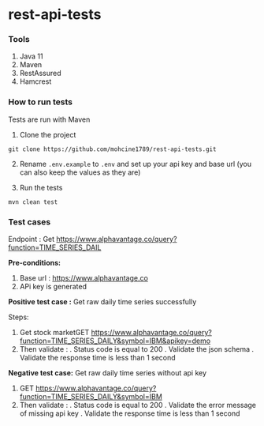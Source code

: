 # rest-api-tests


### Tools

1. Java 11
2. Maven
3. RestAssured
4. Hamcrest


### How to run tests

Tests are run with Maven

1. Clone the project 
````
git clone https://github.com/mohcine1789/rest-api-tests.git
````
2. Rename `.env.example` to `.env` and set up your api key and base url (you can also keep the values as they are)

3. Run the tests
````
mvn clean test
````

### Test cases

Endpoint :   Get https://www.alphavantage.co/query?function=TIME_SERIES_DAIL

**Pre-conditions:**
1. Base url : https://www.alphavantage.co
2. APi key is generated

**Positive test case :** Get raw daily time series successfully

Steps:

1. Get stock marketGET https://www.alphavantage.co/query?function=TIME_SERIES_DAILY&symbol=IBM&apikey=demo
2. Then validate :
    . Status code is equal to 200
    . Validate the json schema
    . Validate the response time is less than 1 second

**Negative test case:** Get raw daily time series without api key

1. GET https://www.alphavantage.co/query?function=TIME_SERIES_DAILY&symbol=IBM 
2. Then validate :
      . Status code is equal to 200
      . Validate the error message of missing api key
      . Validate the response time is less than 1 second


